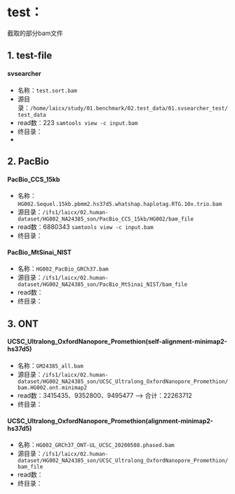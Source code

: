 # test：
截取的部分bam文件
## 1. test-file
#### svsearcher
- 名称：`test.sort.bam`
- 源目录：`/home/laicx/study/01.benchmark/02.test_data/01.svsearcher_test/test_data`
- read数：223    `samtools view -c input.bam`
- 终目录：
- 
## 2. PacBio
#### PacBio_CCS_15kb
- 名称：`HG002.Sequel.15kb.pbmm2.hs37d5.whatshap.haplotag.RTG.10x.trio.bam`
- 源目录：`/ifs1/laicx/02.human-dataset/HG002_NA24385_son/PacBio_CCS_15kb/HG002/bam_file`
- read数：6880343    `samtools view -c input.bam`
- 终目录：
#### PacBio_MtSinai_NIST
- 名称：`HG002_PacBio_GRCh37.bam`
- 源目录：`/ifs1/laicx/02.human-dataset/HG002_NA24385_son/PacBio_MtSinai_NIST/bam_file`
- read数：
- 终目录：  
## 3. ONT
#### UCSC_Ultralong_OxfordNanopore_Promethion(self-alignment-minimap2-hs37d5)
- 名称：`GM24385_all.bam`
- 源目录：`/ifs1/laicx/02.human-dataset/HG002_NA24385_son/UCSC_Ultralong_OxfordNanopore_Promethion/bam.HG002.ont.minimap2`
- read数：3415435、9352800、9495477 —> 合计：22263712
- 终目录：
#### UCSC_Ultralong_OxfordNanopore_Promethion(alignment-minimap2-hs37d5)
- 名称：`HG002_GRCh37_ONT-UL_UCSC_20200508.phased.bam`
- 源目录：`/ifs1/laicx/02.human-dataset/HG002_NA24385_son/UCSC_Ultralong_OxfordNanopore_Promethion/bam_file`
- read数：
- 终目录：
